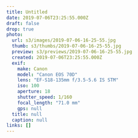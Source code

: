 ```yaml
---
title: Untitled
date: 2019-07-06T23:25:55.000Z
draft: false
drop: true
photo:
  url: s3/images/2019-07-06-16-25-55.jpg
  thumb: s3/thumbs/2019-07-06-16-25-55.jpg
  preview: s3/previews/2019-07-06-16-25-55.jpg
  created: 2019-07-06T23:25:55.000Z
  exif:
    make: Canon
    model: "Canon EOS 70D"
    lens: "EF-S18-135mm f/3.5-5.6 IS STM"
    iso: 100
    aperture: 18
    shutter_speed: 1/160
    focal_length: "71.0 mm"
    gps: null
  title: null
  caption: null
links: []
---
```

